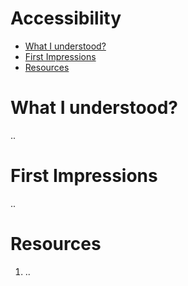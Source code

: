# Accessibility
* [What I understood?](#what-I-understood)
* [First Impressions](#first-impressions)
* [Resources](#resources)

# What I understood?
..

# First Impressions
..

# Resources

1. ..

